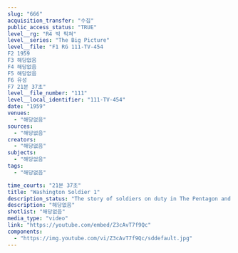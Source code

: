 ```yaml
---
slug: "666"
acquisition_transfer: "수집"
public_access_status: "TRUE"
level__rg: "R4 빅 픽쳐"
level__series: "The Big Picture"
level__file: "F1 RG 111-TV-454
F2 1959
F3 해당없음
F4 해당없음
F5 해당없음
F6 유성
F7 21분 37초"
level__file_number: "111"
level__local_identifier: "111-TV-454"
date: "1959"
venues: 
  - "해당없음"
sources: 
  - "해당없음"
creators: 
  - "해당없음"
subjects: 
  - "해당없음"
tags: 
  - "해당없음"

time_courts: "21분 37초"
title: "Washington Soldier 1"
description_status: "The story of soldiers on duty in The Pentagon and assigned to Headquarters Company, U.S. Army, FT. Myer, Va. A side of the Nation`s capital that the tourist seldom sees."
description: "해당없음"
shotlist: "해당없음"
media_type: "video"
link: "https://youtube.com/embed/Z3cAvT7f9Qc"
components: 
  - "https://img.youtube.com/vi/Z3cAvT7f9Qc/sddefault.jpg"
---
```


